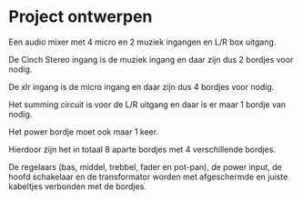 # Project ontwerpen
 Een audio mixer met 4 micro en 2 muziek ingangen en L/R box uitgang.
 
 De Cinch Stereo ingang is de muziek ingang en daar zijn dus 2 bordjes voor nodig.
 
 De xlr ingang is de micro ingang en daar zijn dus 4 bordjes voor nodig.
 
 Het summing circuit  is voor de L/R uitgang en daar is er maar 1 bordje van nodig.
 
 Het power bordje moet ook maar 1 keer.
 
 Hierdoor zijn het in totaal 8 aparte bordjes met 4 verschillende bordjes. 
 
 De regelaars (bas, middel, trebbel, fader en pot-pan), de power input, de hoofd schakelaar en de transformator worden met afgeschermde en juiste kabeltjes verbonden met de bordjes.
